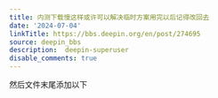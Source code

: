 ```yaml
---
title: 内测下载慢这样或许可以解决临时方案用完以后记得改回去
date: '2024-07-04'
linkTitle: https://bbs.deepin.org/en/post/274695
source: deepin_bbs
description:  deepin-superuser 
disable_comments: true
---
```

然后文件末尾添加以下
